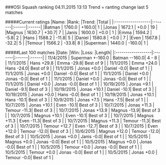 ###OSI Squash ranking 04.11.2015 13:13
Trend = ranting change last 5 matches

#####Current ratings
|Name:              |Rank:   |Trend: |Total  |
|:------------------|:-------|:------|:------|
|Batman             | 1760.0 | +160.0| 1 |
|Jonas              | 1672.1 | +0.0 | 19 |
|Magnus             | 1630.7 | +30.7| 7 |
|Janis              | 1600.0 | +0.0 | 1 |
|Emma               | 1594.2 | -5.8| 2 |
|Hans               | 1588.2 | -11.8| 5 |
|Daniel             | 1580.8 | +0.0 | 7 |
|Even               | 1567.8 | -32.2| 5 |
|Temour             | 1566.2 | -33.8| 8 |
|Superman           | 1440.0 | -160.0| 1 |

#####Last 100 matches
|Date:              |Win:   |Loss: |Length| 
|:------------------|:-------|:------|:------|
| 11/4/2015 | Superman +-160.0 | Batman --160.0| 4 - 8 |
| 11/1/2015 | Hans +29.8 | Emma -29.8| Best of 9 |
| 11/1/2015 | Emma +24.0 | Hans -24.0| Best of 9 |
| 11/1/2015 | Jonas +0.0 | Daniel -0.0| Best of 1 |
| 11/1/2015 | Jonas +0.0 | Daniel -0.0| Best of 1 |
| 11/1/2015 | Daniel +0.0 | Jonas -0.0| Best of 1 |
| 11/1/2015 | Daniel +0.0 | Jonas -0.0| Best of 1 |
| 11/1/2015 | Daniel +0.0 | Jonas -0.0| Best of 1 |
| 10/19/2015 | Jonas +9.1 | Daniel -9.1| Best of 3 |
| 10/19/2015 | Jonas +10.1 | Daniel -10.1| Best of 3 |
| 10/19/2015 | Jonas +0.0 | Hans -0.0| Best of 1 |
| 10/19/2015 | Jonas +10.1 | Hans -10.1| Best of 3 |
| 10/9/2015 | Jonas +7.5 | Hans -7.5| Best of 1 |
| 10/7/2015 | Jonas +10.1 | Even -10.1| Best of 3 |
| 10/7/2015 | Jonas +11.3 | Temour -11.3| Best of 3 |
| 10/7/2015 | Jonas +13.9 | Magnus -13.9| Best of 3 |
| 10/7/2015 | Magnus +10.1 | Even -10.1| Best of 3 |
| 10/7/2015 | Magnus +11.3 | Even -11.3| Best of 3 |
| 10/7/2015 | Magnus +11.3 | Temour -11.3| Best of 3 |
| 10/7/2015 | Temour +12.7 | Even -12.7| Best of 3 |
| 10/7/2015 | Even +12.0 | Temour -12.0| Best of 3 |
| 10/6/2015 | Magnus +12.0 | Temour -12.0| Best of 3 |
| 10/5/2015 | Jonas +0.0 | Janis -0.0| Best of 1 |
| 10/5/2015 | Magnus +0.0 | Jonas -0.0| Best of 1 |
| 10/5/2015 | Magnus +0.0 | Jonas -0.0| Best of 1 |
| 10/5/2015 | Temour +0.0 | Jonas -0.0| Best of 1 |
| 10/5/2015 | Temour +0.0 | Jonas -0.0| Best of 1 |
| 10/5/2015 | Jonas +0.0 | Temour -0.0| Best of 1 |
